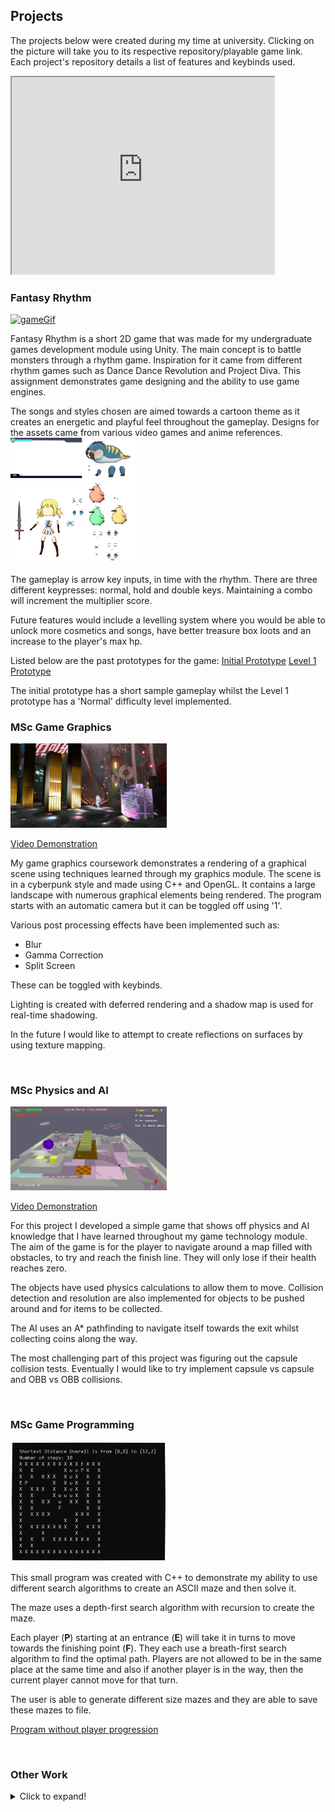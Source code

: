 ## Projects

The projects below were created during my time at university. Clicking on the picture will take you to its respective repository/playable game link. Each project's repository details a list of features and keybinds used. 
<br />

 <iframe width="420" height="315"
src="https://www.youtube.com/embed/tgbNymZ7vqY">
</iframe> 

### Fantasy Rhythm
<a href = "https://akeilee.github.io/FantasyRhythm/"><img src="https://github.com/Akeilee/Akeilee.github.io/blob/main/Images/gameplayGif.gif" alt = "gameGif" width = "250"></a>

Fantasy Rhythm is a short 2D game that was made for my undergraduate games development module using Unity. The main concept is to battle monsters through a rhythm game. Inspiration for it came from different rhythm games such as Dance Dance Revolution and Project Diva. This assignment demonstrates game designing and the ability to use game engines.   

The songs and styles chosen are aimed towards a cartoon theme as it creates an energetic and playful feel throughout the gameplay. Designs for the assets came from various video games and anime references.
<a name = "design"><img src="https://github.com/Akeilee/Akeilee.github.io/blob/main/Images/assets.png" width = "200"></a> 

The gameplay is arrow key inputs, in time with the rhythm. There are three different keypresses: normal, hold and double keys. Maintaining a combo will increment the multiplier score.

Future features would include a levelling system where you would be able to unlock more cosmetics and songs, have better treasure box loots and an increase to the player's max hp.

Listed below are the past prototypes for the game:
[Initial Prototype](https://akeilee.github.io/Rhythm-Prototype-Initial/)
[Level 1 Prototype](https://akeilee.github.io/Rhythm-Prototype-Level/)

The initial prototype has a short sample gameplay whilst the Level 1 prototype has a 'Normal' difficulty level implemented.
<br />


### MSc Game Graphics
<a href = "https://github.com/Akeilee/Game-Graphics"><img src="https://github.com/Akeilee/Akeilee.github.io/blob/main/Images/textures.PNG" alt = "graphics" width = "250"></a>

[Video Demonstration](https://youtu.be/5CmZtc3gN7A)


My game graphics coursework demonstrates a rendering of a graphical scene using techniques learned through my graphics module. The scene is in a cyberpunk style and made using C++ and OpenGL. It contains a large landscape with numerous graphical elements being rendered. The program starts with an automatic camera but it can be toggled off using '1'. 

Various post processing effects have been implemented such as:
- Blur
- Gamma Correction
- Split Screen

These can be toggled with keybinds. 

Lighting is created with deferred rendering and a shadow map is used for real-time shadowing.

In the future I would like to attempt to create reflections on surfaces by using texture mapping. 

<br />


### MSc Physics and AI
<a href = "https://github.com/Akeilee/Game-Tech"><img src="https://github.com/Akeilee/Akeilee.github.io/blob/main/Images/main.gif" alt = "physics" width = "250"></a>

[Video Demonstration](https://youtu.be/urHL-WkVB7w)


For this project I developed a simple game that shows off physics and AI knowledge that I have learned throughout my game technology module. The aim of the game is for the player to navigate around a map filled with obstacles, to try and reach the finish line. They will only lose if their health reaches zero. 

The objects have used physics calculations to allow them to move. Collision detection and resolution are also implemented for objects to be pushed around and for items to be collected.

The AI uses an A* pathfinding to navigate itself towards the exit whilst collecting coins along the way. 

The most challenging part of this project was figuring out the capsule collision tests. Eventually I would like to try implement capsule vs capsule and OBB vs OBB collisions.

<br />


### MSc Game Programming
<a href = "https://github.com/Akeilee/Game-Programming-2"><img src="https://github.com/Akeilee/Akeilee.github.io/blob/main/Images/overallShort.PNG" alt = "maze" width = "250"></a>

This small program was created with C++ to demonstrate my ability to use different search algorithms to create an ASCII maze and then solve it. 

The maze uses a depth-first search algorithm with recursion to create the maze.

Each player (**P**) starting at an entrance (**E**) will take it in turns to move towards the finishing point (**F**). They each use a breath-first search algorithm to find the optimal path. Players are not allowed to be in the same place at the same time and also if another player is in the way, then the current player cannot move for that turn. 

The user is able to generate different size mazes and they are able to save these mazes to file. 

[Program without player progression](https://github.com/Akeilee/Game-Programming-1)

<br />


### Other Work

<details>
<summary>Click to expand!</summary>
  
### OpenGL Shaders
<a href = "https://github.com/Akeilee/3223-Graphics-2"><img src="https://github.com/Akeilee/Akeilee.github.io/blob/main/Images/blendCube.gif" alt = "shaders" width = "250"></a>

[Video Demonstration]()


For this piece of coursework I was asked to create a simple scene that had different graphical shaders affect a cube in real time. I used C++, OpenGL and its associated shader language, GLSL.

Numerous shaders were used such as a: 
Geometry shader - invoked once per primative and takes in the vertices of the cube and outputs new primitives that form new smaller cubes,
Tessellation shader - invoked once per vertex and creates new triangle primitives to distort the cube based on a heightmap, 
Lighting shader - creating a spotlight effect on the cube.
<br />
  
  
### OpenGL Graphics
<a href = "https://github.com/Akeilee/3223-Graphics-1"><img src="https://github.com/Akeilee/Akeilee.github.io/blob/main/Images/graphicsSpace.png" alt = "rasterisation" width = "250"></a>

[Video Demonstration]()  


This project shows the various graphical primitives and rasterisation techniques learned from my 3223 Graphics module. 

The coursework spec was to render a 2D space scene consisting of triangles, lines and points using C++ and OpenGL. There is usage of different depth buffer tests and alpha blending states.
<br />
  
  
### Python GUI
<a href = "https://github.com/Akeilee/Rover-Gui"><img src="https://github.com/Akeilee/Akeilee.github.io/blob/main/Images/screenshot.jpg" alt = "roverScreenshot" width = "250"></a>
  
This GUI was created during a two week sprint for the Engineering Society's entry into a tournament. The main sketch was drawn up by the design team in the society and I was then tasked with creating the home screen in python. 
  
Interactable buttons consists of the home, info, help and logo button. Clickling on them will only print to the console.

As this was my first time learning and using Python I was unable to create a more detailed GUI. For future projects, I would like to add more interactable features. 
<br />
  
  
### Website 
<a href = "https://github.com/Akeilee/1026-Website"><img src="https://github.com/Akeilee/Akeilee.github.io/blob/main/Images/website.PNG" alt = "websiteScreenshot" width = "250"></a>
  
This interactive example website was made for my 1026 Website design coursework. 
  
It uses HTML, CSS and JavaScript. 
  
The assignment helped me develop my knowledge of the web, its client-site technologies and principles of good web design. 
<br />
	
</details>
